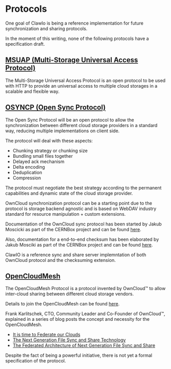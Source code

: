 # Protocols

One goal of ClawIo is being a reference implementation for future synchronization and sharing protocols.

In the moment of this writing, none of the following protocols have a specification draft.

##  [MSUAP (Multi-Storage Universal Access Protocol)](msuap.md)

The Multi-Storage Universal Access Protocol is an open protocol to be used with HTTP to provide an universal access to multiple cloud storages in a scalable and flexible way.

## [OSYNCP (Open Sync Protocol)](osyncp.md)

The Open Sync Protocol will be an open protocol to allow the synchronization between different cloud storage providers in a standard way, reducing multiple implementations on client side.

The protocol will deal with these aspects:

* Chunking strategy or chunking size
* Bundling small files together
* Delayed ack mechanism
* Delta encoding
* Deduplication
* Compression

The protocol must negotiate the best strategy according to the permanent capabilities and dynamic state of the cloud storage provider.

OwnCloud synchronization protocol can be a starting point due to the protocol is storage backend agnostic and is based on WebDAV industry standard for resource manipulation + custom extensions.

Documentation of the OwnCloud sync protocol has been started by Jakub Moscicki as part of the CERNBox project and can be found [here](https://github.com/cernbox/smashbox/blob/master/protocol/protocol.md).

Also, documentation for a end-to-end checksum has been elaborated by Jakub Mosciki as part of the CERNBox project and can be found [here](https://github.com/cernbox/smashbox/blob/master/protocol/checksum.md).

ClawIO is a reference sync and share server implemntation of both OwnCloud protocol and the checksuming extension.

## [OpenCloudMesh](opencloudmesh.md)

The OpenCloudMesh Protocol is a protocol invented by OwnCloud™ to allow inter-cloud sharing between different cloud storage vendors.

Details to join the OpenCloudMesh can be found [here](https://owncloud.com/lp/opencloudmesh/).

Frank Karlitschek, CTO, Community Leader and Co-Founder of OwnCloud™, explained in a series of blog posts the concept and necessity for the OpenCloudMesh.

* [It is time to Federate our Clouds](https://owncloud.com/it-is-time-to-federate-our-clouds/)
* [The Next Generation File Sync and Share Technology ](https://owncloud.com/the-next-generation-file-sync-and-share-technology/)
* [The Federated Architecture of Next Generation File Sync and Share ](https://owncloud.com/the-federated-architecture-of-next-generation-file-sync-and-share/)

Despite the fact of being a powerful initiative, there is not yet a formal specification of the protocol.
